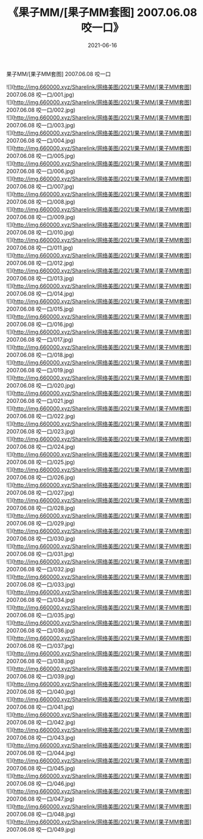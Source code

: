 ﻿---
layout: post
title:  《果子MM/[果子MM套图] 2007.06.08 咬一口》
date:   2021-06-16
img: http://img.660000.xyz/Sharelink/网络美图/2021/果子MM/[果子MM套图] 2007.06.08 咬一口/000.jpg
categories: [美女, 清纯, 唯美]
---

果子MM/[果子MM套图] 2007.06.08 咬一口

 ![](http://img.660000.xyz/Sharelink/网络美图/2021/果子MM/[果子MM套图] 2007.06.08 咬一口/001.jpg) <br>![](http://img.660000.xyz/Sharelink/网络美图/2021/果子MM/[果子MM套图] 2007.06.08 咬一口/002.jpg) <br>![](http://img.660000.xyz/Sharelink/网络美图/2021/果子MM/[果子MM套图] 2007.06.08 咬一口/003.jpg) <br>![](http://img.660000.xyz/Sharelink/网络美图/2021/果子MM/[果子MM套图] 2007.06.08 咬一口/004.jpg) <br>![](http://img.660000.xyz/Sharelink/网络美图/2021/果子MM/[果子MM套图] 2007.06.08 咬一口/005.jpg) <br>![](http://img.660000.xyz/Sharelink/网络美图/2021/果子MM/[果子MM套图] 2007.06.08 咬一口/006.jpg) <br>![](http://img.660000.xyz/Sharelink/网络美图/2021/果子MM/[果子MM套图] 2007.06.08 咬一口/007.jpg) <br>![](http://img.660000.xyz/Sharelink/网络美图/2021/果子MM/[果子MM套图] 2007.06.08 咬一口/008.jpg) <br>![](http://img.660000.xyz/Sharelink/网络美图/2021/果子MM/[果子MM套图] 2007.06.08 咬一口/009.jpg) <br>![](http://img.660000.xyz/Sharelink/网络美图/2021/果子MM/[果子MM套图] 2007.06.08 咬一口/010.jpg) <br>![](http://img.660000.xyz/Sharelink/网络美图/2021/果子MM/[果子MM套图] 2007.06.08 咬一口/011.jpg) <br>![](http://img.660000.xyz/Sharelink/网络美图/2021/果子MM/[果子MM套图] 2007.06.08 咬一口/012.jpg) <br>![](http://img.660000.xyz/Sharelink/网络美图/2021/果子MM/[果子MM套图] 2007.06.08 咬一口/013.jpg) <br>![](http://img.660000.xyz/Sharelink/网络美图/2021/果子MM/[果子MM套图] 2007.06.08 咬一口/014.jpg) <br>![](http://img.660000.xyz/Sharelink/网络美图/2021/果子MM/[果子MM套图] 2007.06.08 咬一口/015.jpg) <br>![](http://img.660000.xyz/Sharelink/网络美图/2021/果子MM/[果子MM套图] 2007.06.08 咬一口/016.jpg) <br>![](http://img.660000.xyz/Sharelink/网络美图/2021/果子MM/[果子MM套图] 2007.06.08 咬一口/017.jpg) <br>![](http://img.660000.xyz/Sharelink/网络美图/2021/果子MM/[果子MM套图] 2007.06.08 咬一口/018.jpg) <br>![](http://img.660000.xyz/Sharelink/网络美图/2021/果子MM/[果子MM套图] 2007.06.08 咬一口/019.jpg) <br>![](http://img.660000.xyz/Sharelink/网络美图/2021/果子MM/[果子MM套图] 2007.06.08 咬一口/020.jpg) <br>![](http://img.660000.xyz/Sharelink/网络美图/2021/果子MM/[果子MM套图] 2007.06.08 咬一口/021.jpg) <br>![](http://img.660000.xyz/Sharelink/网络美图/2021/果子MM/[果子MM套图] 2007.06.08 咬一口/022.jpg) <br>![](http://img.660000.xyz/Sharelink/网络美图/2021/果子MM/[果子MM套图] 2007.06.08 咬一口/023.jpg) <br>![](http://img.660000.xyz/Sharelink/网络美图/2021/果子MM/[果子MM套图] 2007.06.08 咬一口/024.jpg) <br>![](http://img.660000.xyz/Sharelink/网络美图/2021/果子MM/[果子MM套图] 2007.06.08 咬一口/025.jpg) <br>![](http://img.660000.xyz/Sharelink/网络美图/2021/果子MM/[果子MM套图] 2007.06.08 咬一口/026.jpg) <br>![](http://img.660000.xyz/Sharelink/网络美图/2021/果子MM/[果子MM套图] 2007.06.08 咬一口/027.jpg) <br>![](http://img.660000.xyz/Sharelink/网络美图/2021/果子MM/[果子MM套图] 2007.06.08 咬一口/028.jpg) <br>![](http://img.660000.xyz/Sharelink/网络美图/2021/果子MM/[果子MM套图] 2007.06.08 咬一口/029.jpg) <br>![](http://img.660000.xyz/Sharelink/网络美图/2021/果子MM/[果子MM套图] 2007.06.08 咬一口/030.jpg) <br>![](http://img.660000.xyz/Sharelink/网络美图/2021/果子MM/[果子MM套图] 2007.06.08 咬一口/031.jpg) <br>![](http://img.660000.xyz/Sharelink/网络美图/2021/果子MM/[果子MM套图] 2007.06.08 咬一口/032.jpg) <br>![](http://img.660000.xyz/Sharelink/网络美图/2021/果子MM/[果子MM套图] 2007.06.08 咬一口/033.jpg) <br>![](http://img.660000.xyz/Sharelink/网络美图/2021/果子MM/[果子MM套图] 2007.06.08 咬一口/034.jpg) <br>![](http://img.660000.xyz/Sharelink/网络美图/2021/果子MM/[果子MM套图] 2007.06.08 咬一口/035.jpg) <br>![](http://img.660000.xyz/Sharelink/网络美图/2021/果子MM/[果子MM套图] 2007.06.08 咬一口/036.jpg) <br>![](http://img.660000.xyz/Sharelink/网络美图/2021/果子MM/[果子MM套图] 2007.06.08 咬一口/037.jpg) <br>![](http://img.660000.xyz/Sharelink/网络美图/2021/果子MM/[果子MM套图] 2007.06.08 咬一口/038.jpg) <br>![](http://img.660000.xyz/Sharelink/网络美图/2021/果子MM/[果子MM套图] 2007.06.08 咬一口/039.jpg) <br>![](http://img.660000.xyz/Sharelink/网络美图/2021/果子MM/[果子MM套图] 2007.06.08 咬一口/040.jpg) <br>![](http://img.660000.xyz/Sharelink/网络美图/2021/果子MM/[果子MM套图] 2007.06.08 咬一口/041.jpg) <br>![](http://img.660000.xyz/Sharelink/网络美图/2021/果子MM/[果子MM套图] 2007.06.08 咬一口/042.jpg) <br>![](http://img.660000.xyz/Sharelink/网络美图/2021/果子MM/[果子MM套图] 2007.06.08 咬一口/043.jpg) <br>![](http://img.660000.xyz/Sharelink/网络美图/2021/果子MM/[果子MM套图] 2007.06.08 咬一口/044.jpg) <br>![](http://img.660000.xyz/Sharelink/网络美图/2021/果子MM/[果子MM套图] 2007.06.08 咬一口/045.jpg) <br>![](http://img.660000.xyz/Sharelink/网络美图/2021/果子MM/[果子MM套图] 2007.06.08 咬一口/046.jpg) <br>![](http://img.660000.xyz/Sharelink/网络美图/2021/果子MM/[果子MM套图] 2007.06.08 咬一口/047.jpg) <br>![](http://img.660000.xyz/Sharelink/网络美图/2021/果子MM/[果子MM套图] 2007.06.08 咬一口/048.jpg) <br>![](http://img.660000.xyz/Sharelink/网络美图/2021/果子MM/[果子MM套图] 2007.06.08 咬一口/049.jpg) <br>